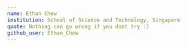 ```yaml
---
name: Ethan Chew
institution: School of Science and Technology, Singapore
quote: Nothing can go wrong if you dont try :)
github_user: Ethan_Chew
---
```

